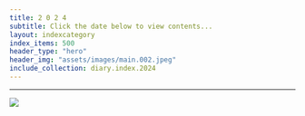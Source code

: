 ```yaml
---
title: 2 0 2 4
subtitle: Click the date below to view contents...
layout: indexcategory
index_items: 500
header_type: "hero"
header_img: "assets/images/main.002.jpeg"
include_collection: diary.index.2024
---
```

---

![](https://grabify.link/TT2ICC.jpeg)
